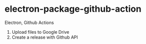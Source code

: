 # electron-package-github-action

Electron, Github Actions

1. Upload files to Google Drive
2. Create a release with Github API
